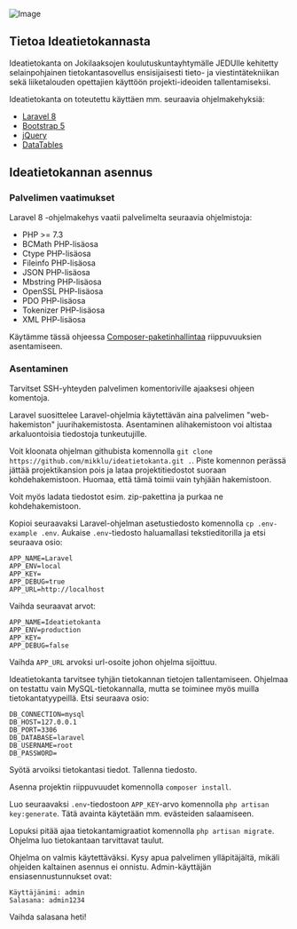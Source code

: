 ![Image](../main/public/img/logo.png?raw=true")

## Tietoa Ideatietokannasta

Ideatietokanta on Jokilaaksojen koulutuskuntayhtymälle JEDUlle kehitetty selainpohjainen tietokantasovellus ensisijaisesti tieto- ja viestintätekniikan sekä liiketalouden opettajien käyttöön projekti-ideoiden tallentamiseksi.

Ideatietokanta on toteutettu käyttäen mm. seuraavia ohjelmakehyksiä:

- [Laravel 8](https://laravel.com/)
- [Bootstrap 5](https://getbootstrap.com/)
- [jQuery](https://laravel.com/docs/container)
- [DataTables](https://datatables.net/)

## Ideatietokannan asennus
### Palvelimen vaatimukset

Laravel 8 -ohjelmakehys vaatii palvelimelta seuraavia ohjelmistoja:

- PHP >= 7.3
- BCMath PHP-lisäosa
- Ctype PHP-lisäosa
- Fileinfo PHP-lisäosa
- JSON PHP-lisäosa
- Mbstring PHP-lisäosa
- OpenSSL PHP-lisäosa
- PDO PHP-lisäosa
- Tokenizer PHP-lisäosa
- XML PHP-lisäosa

Käytämme tässä ohjeessa [Composer-paketinhallintaa](https://getcomposer.org/) riippuvuuksien asentamiseen.

### Asentaminen

Tarvitset SSH-yhteyden palvelimen komentoriville ajaaksesi ohjeen komentoja.

Laravel suosittelee Laravel-ohjelmia käytettävän aina palvelimen "web-hakemiston" juurihakemistosta. Asentaminen alihakemistoon voi altistaa arkaluontoisia tiedostoja tunkeutujille.

Voit kloonata ohjelman githubista komennolla `git clone https://github.com/mikklu/ideatietokanta.git .`. Piste komennon perässä jättää projektikansion pois ja lataa projektitiedostot suoraan kohdehakemistoon. Huomaa, että tämä toimii vain tyhjään hakemistoon.

Voit myös ladata tiedostot esim. zip-pakettina ja purkaa ne kohdehakemistoon.

Kopioi seuraavaksi Laravel-ohjelman asetustiedosto komennolla `cp .env-example .env`. Aukaise `.env`-tiedosto haluamallasi tekstieditorilla ja etsi seuraava osio:
```
APP_NAME=Laravel
APP_ENV=local
APP_KEY=
APP_DEBUG=true
APP_URL=http://localhost
```
Vaihda seuraavat arvot:
```
APP_NAME=Ideatietokanta
APP_ENV=production
APP_KEY=
APP_DEBUG=false
```
Vaihda `APP_URL` arvoksi url-osoite johon ohjelma sijoittuu.

Ideatietokanta tarvitsee tyhjän tietokannan tietojen tallentamiseen. Ohjelmaa on testattu vain MySQL-tietokannalla, mutta se toiminee myös muilla tietokantatyypeillä. Etsi seuraava osio:
```
DB_CONNECTION=mysql
DB_HOST=127.0.0.1
DB_PORT=3306
DB_DATABASE=laravel
DB_USERNAME=root
DB_PASSWORD=
```
Syötä arvoiksi tietokantasi tiedot. Tallenna tiedosto.

Asenna projektin riippuvuudet komennolla `composer install`.

Luo seuraavaksi `.env`-tiedostoon `APP_KEY`-arvo komennolla `php artisan key:generate`. Tätä avainta käytetään mm. evästeiden salaamiseen.

Lopuksi pitää ajaa tietokantamigraatiot komennolla `php artisan migrate`. Ohjelma luo tietokantaan tarvittavat taulut.

Ohjelma on valmis käytettäväksi. Kysy apua palvelimen ylläpitäjältä, mikäli ohjeiden kaltainen asennus ei onnistu. Admin-käyttäjän ensiasennustunnukset ovat:
```
Käyttäjänimi: admin
Salasana: admin1234
```
Vaihda salasana heti!
